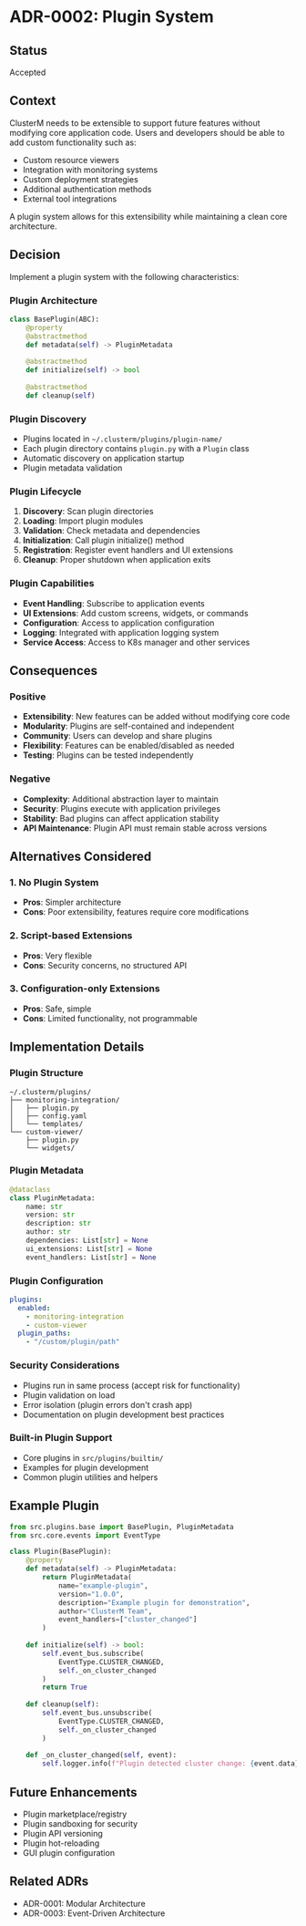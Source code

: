 # ADR-0002: Plugin System

## Status
Accepted

## Context
ClusterM needs to be extensible to support future features without modifying core application code. Users and developers should be able to add custom functionality such as:

- Custom resource viewers
- Integration with monitoring systems
- Custom deployment strategies
- Additional authentication methods
- External tool integrations

A plugin system allows for this extensibility while maintaining a clean core architecture.

## Decision
Implement a plugin system with the following characteristics:

### Plugin Architecture
```python
class BasePlugin(ABC):
    @property
    @abstractmethod
    def metadata(self) -> PluginMetadata
    
    @abstractmethod
    def initialize(self) -> bool
    
    @abstractmethod
    def cleanup(self)
```

### Plugin Discovery
- Plugins located in `~/.clusterm/plugins/plugin-name/`
- Each plugin directory contains `plugin.py` with a `Plugin` class
- Automatic discovery on application startup
- Plugin metadata validation

### Plugin Lifecycle
1. **Discovery**: Scan plugin directories
2. **Loading**: Import plugin modules
3. **Validation**: Check metadata and dependencies
4. **Initialization**: Call plugin initialize() method
5. **Registration**: Register event handlers and UI extensions
6. **Cleanup**: Proper shutdown when application exits

### Plugin Capabilities
- **Event Handling**: Subscribe to application events
- **UI Extensions**: Add custom screens, widgets, or commands
- **Configuration**: Access to application configuration
- **Logging**: Integrated with application logging system
- **Service Access**: Access to K8s manager and other services

## Consequences

### Positive
- **Extensibility**: New features can be added without modifying core code
- **Modularity**: Plugins are self-contained and independent
- **Community**: Users can develop and share plugins
- **Flexibility**: Features can be enabled/disabled as needed
- **Testing**: Plugins can be tested independently

### Negative
- **Complexity**: Additional abstraction layer to maintain
- **Security**: Plugins execute with application privileges
- **Stability**: Bad plugins can affect application stability
- **API Maintenance**: Plugin API must remain stable across versions

## Alternatives Considered

### 1. No Plugin System
- **Pros**: Simpler architecture
- **Cons**: Poor extensibility, features require core modifications

### 2. Script-based Extensions
- **Pros**: Very flexible
- **Cons**: Security concerns, no structured API

### 3. Configuration-only Extensions
- **Pros**: Safe, simple
- **Cons**: Limited functionality, not programmable

## Implementation Details

### Plugin Structure
```
~/.clusterm/plugins/
├── monitoring-integration/
│   ├── plugin.py
│   ├── config.yaml
│   └── templates/
└── custom-viewer/
    ├── plugin.py
    └── widgets/
```

### Plugin Metadata
```python
@dataclass
class PluginMetadata:
    name: str
    version: str
    description: str
    author: str
    dependencies: List[str] = None
    ui_extensions: List[str] = None
    event_handlers: List[str] = None
```

### Plugin Configuration
```yaml
plugins:
  enabled:
    - monitoring-integration
    - custom-viewer
  plugin_paths:
    - "/custom/plugin/path"
```

### Security Considerations
- Plugins run in same process (accept risk for functionality)
- Plugin validation on load
- Error isolation (plugin errors don't crash app)
- Documentation on plugin development best practices

### Built-in Plugin Support
- Core plugins in `src/plugins/builtin/`
- Examples for plugin development
- Common plugin utilities and helpers

## Example Plugin

```python
from src.plugins.base import BasePlugin, PluginMetadata
from src.core.events import EventType

class Plugin(BasePlugin):
    @property
    def metadata(self) -> PluginMetadata:
        return PluginMetadata(
            name="example-plugin",
            version="1.0.0",
            description="Example plugin for demonstration",
            author="ClusterM Team",
            event_handlers=["cluster_changed"]
        )
    
    def initialize(self) -> bool:
        self.event_bus.subscribe(
            EventType.CLUSTER_CHANGED, 
            self._on_cluster_changed
        )
        return True
    
    def cleanup(self):
        self.event_bus.unsubscribe(
            EventType.CLUSTER_CHANGED, 
            self._on_cluster_changed
        )
    
    def _on_cluster_changed(self, event):
        self.logger.info(f"Plugin detected cluster change: {event.data}")
```

## Future Enhancements
- Plugin marketplace/registry
- Plugin sandboxing for security
- Plugin API versioning
- Plugin hot-reloading
- GUI plugin configuration

## Related ADRs
- ADR-0001: Modular Architecture
- ADR-0003: Event-Driven Architecture